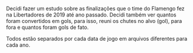 Decidi fazer um estudo sobre as finalizações que o time do Flamengo fez na Libertadores de 2019 até ano passado. Decidi também ver quantos foram convertidos em gols, para isso, reuni os chutes no alvo (gol), para fora e quantos foram gols de fato. 

Todos estão separados por cada data de jogo em arquivos diferentes para cada ano.
